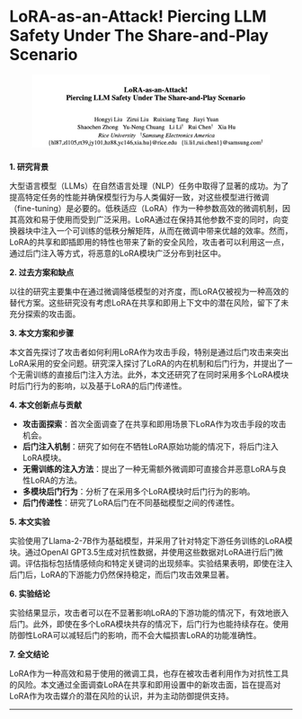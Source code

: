 # LoRA-as-an-Attack! Piercing LLM Safety Under The Share-and-Play Scenario

<figure><img src="../.gitbook/assets/image (5).png" alt=""><figcaption></figcaption></figure>

####

**1. 研究背景**

大型语言模型（LLMs）在自然语言处理（NLP）任务中取得了显著的成功。为了提高特定任务的性能并确保模型行为与人类偏好一致，对这些模型进行微调（fine-tuning）是必要的。低秩适应（LoRA）作为一种参数高效的微调机制，因其高效和易于使用而受到广泛采用。LoRA通过在保持其他参数不变的同时，向变换器块中注入一个可训练的低秩分解矩阵，从而在微调中带来优越的效率。然而，LoRA的共享和即插即用的特性也带来了新的安全风险，攻击者可以利用这一点，通过后门注入等方式，将恶意的LoRA模块广泛分布到社区中。

**2. 过去方案和缺点**

以往的研究主要集中在通过微调降低模型的对齐度，而LoRA仅被视为一种高效的替代方案。这些研究没有考虑LoRA在共享和即用上下文中的潜在风险，留下了未充分探索的攻击面。

**3. 本文方案和步骤**

本文首先探讨了攻击者如何利用LoRA作为攻击手段，特别是通过后门攻击来突出LoRA采用的安全问题。研究深入探讨了LoRA的内在机制和后门行为，并提出了一个无需训练的直接后门注入方法。此外，本文还研究了在同时采用多个LoRA模块时后门行为的影响，以及基于LoRA的后门传递性。

**4. 本文创新点与贡献**

* **攻击面探索**：首次全面调查了在共享和即用场景下LoRA作为攻击手段的攻击机会。
* **后门注入机制**：研究了如何在不牺牲LoRA原始功能的情况下，将后门注入LoRA模块。
* **无需训练的注入方法**：提出了一种无需额外微调即可直接合并恶意LoRA与良性LoRA的方法。
* **多模块后门行为**：分析了在采用多个LoRA模块时后门行为的影响。
* **后门传递性**：研究了LoRA后门在不同基础模型之间的传递性。

**5. 本文实验**

实验使用了Llama-2-7B作为基础模型，并采用了针对特定下游任务训练的LoRA模块。通过OpenAI GPT3.5生成对抗性数据，并使用这些数据对LoRA进行后门微调。评估指标包括情感倾向和特定关键词的出现频率。实验结果表明，即使在注入后门后，LoRA的下游能力仍然保持稳定，而后门攻击效果显著。

**6. 实验结论**

实验结果显示，攻击者可以在不显著影响LoRA的下游功能的情况下，有效地嵌入后门。此外，即使在多个LoRA模块共存的情况下，后门行为也能持续存在。使用防御性LoRA可以减轻后门的影响，而不会大幅损害LoRA的功能准确性。

**7. 全文结论**

LoRA作为一种高效和易于使用的微调工具，也存在被攻击者利用作为对抗性工具的风险。本文通过全面调查LoRA在共享和即用设置中的新攻击面，旨在提高对LoRA作为攻击媒介的潜在风险的认识，并为主动防御提供支持。

***

